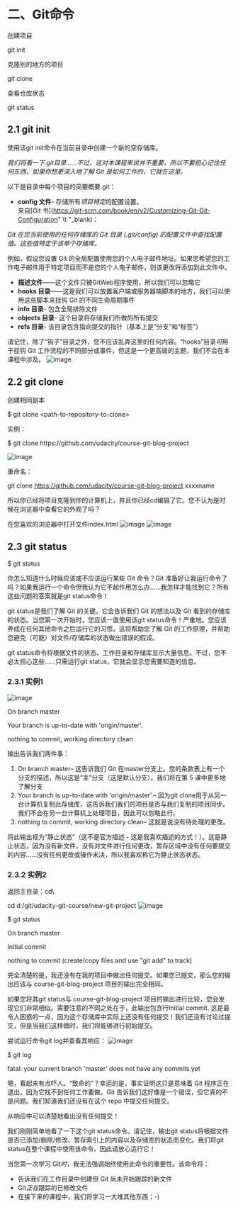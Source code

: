 # 二、Git命令

创建项目

git init

克隆别的地方的项目

git clone

查看仓库状态

git status

## 2\.1  git init

使用该git init命令在当前目录中创建一个新的空存储库。

*我们将看一下\.git目录……不过，这对本课程来说并不重要，所以不要担心记住任何东西，如果你想更深入地了解 Git 是如何工作的，它就在这里。*

以下是目录中每个项目的简要概要\.git：

- __config 文件__\- 存储所有*项目特定*的配置设置。  
来自[Git 书](https://git-scm.com/book/en/v2/Customizing-Git-Git-Configuration" \t "_blank)：

*Git 在您当前使用的任何存储库的 Git 目录 \(\.git/config\) 的配置文件中查找配置值。这些值特定于该单个存储库。*

例如，假设您设置 Git 的全局配置使用您的个人电子邮件地址。如果您希望您的工作电子邮件用于特定项目而不是您的个人电子邮件，则该更改将添加到此文件中。

- __描述文件__——这个文件只被GitWeb程序使用，所以我们可以忽略它
- __hooks 目录__——这是我们可以放置客户端或服务器端脚本的地方，我们可以使用这些脚本来挂钩 Git 的不同生命周期事件
- __info 目录__\- 包含全局排除文件
- __objects 目录__\- 这个目录将存储我们所做的所有提交
- __refs 目录__\- 该目录包含指向提交的指针（基本上是“分支”和“标签”）

请记住，除了“钩子”目录之外，您不应该乱弄这里的任何内容。“hooks”目录*可*用于挂钩 Git 工作流程的不同部分或事件，但这是一个更高级的主题，我们不会在本课程中涉及。
![image](https://user-images.githubusercontent.com/55593483/225319538-4f1e07e9-06a3-4533-9fd7-5d6cee5e6855.png)


## 2\.2  git clone

创建相同副本

$ git clone <path\-to\-repository\-to\-clone>

实例：

$ git clone https://github\.com/udacity/course\-git\-blog\-project

![image](https://user-images.githubusercontent.com/55593483/225319747-f7aba233-5e15-49f0-90d7-3d1e2075d3e4.png)

重命名：

git clone [https://github\.com/udacity/course\-git\-blog\-project](https://github.com/udacity/course-git-blog-project) xxxxname

所以你已经将项目克隆到你的计算机上，并且你已经cd编辑了它。您不认为是时候在浏览器中查看它的外观了吗？

在您喜欢的浏览器中打开文件index\.html
![image](https://user-images.githubusercontent.com/55593483/225319839-a625d060-eabe-412a-be85-36560b0a2aa3.png)
![image](https://user-images.githubusercontent.com/55593483/225319869-4897df98-2d96-4cb1-9b0b-b552e6df3e36.png)


## 2\.3  git status

$ git status

你怎么知道什么时候应该或不应该运行某些 Git 命令？Git 准备好让我运行命令了吗？如果我运行一个命令但我认为它不起作用怎么办……我怎样才能找到它？所有这些问题的答案就是git status命令！

git status是我们了解 Git 的关键。它会告诉我们 Git 的想法以及 Git 看到的存储库的状态。当您第一次开始时，您应该一直使用该git status命令！严重地。您应该养成在任何其他命令之后运行它的习惯。这将帮助您了解 Git 的工作原理，并帮助您避免（可能）对文件/存储库的状态做出错误的假设。

git status命令将根据文件的状态、工作目录和存储库显示大量信息。不过，您不必太担心这些……只需运行git status，它就会显示您需要知道的信息。

### 2\.3\.1  实例1
![image](https://user-images.githubusercontent.com/55593483/225319907-ab7cd70e-8a0f-4b61-921b-73a6dcf957e7.png)


On branch master

Your branch is up\-to\-date with 'origin/master'\.

nothing to commit, working directory clean

输出告诉我们两件事：

1. On branch master– 这告诉我们 Git 在master分支上。您的条款表上有一个分支的描述，所以这是“主”分支（这是默认分支）。我们将在第 5 课中更多地了解分支
2. Your branch is up\-to\-date with 'origin/master'\.– 因为git clone用于从另一台计算机复制此存储库，这告诉我们我们的项目是否与我们复制的项目同步。我们不会在另一台计算机上处​​理项目，因此可以忽略此行。
3. nothing to commit, working directory clean– 这就是说没有待处理的更改。

将此输出视为“静止状态”（这不是官方描述 \- 这是我喜欢描述的方式！）。这是静止状态，因为没有新文件，没有对文件进行任何更改，暂存区域中没有任何要提交的内容\.\.\.\.\.\.没有任何更改或操作未决，所以我喜欢称它为静止状态状态。

### 2\.3\.2  实例2

返回主目录：cd\\

cd d:/git/udacity\-git\-course/new\-git\-project
![image](https://user-images.githubusercontent.com/55593483/225319969-1a5e47d6-a601-47c7-a0eb-537f612132b8.png)


$ git status

On branch master

Initial commit

nothing to commit \(create/copy files and use "git add" to track\)

完全清楚的是，我还没有在我的项目中做出任何提交。如果您已提交，那么您的输出应该与 course\-git\-blog\-project 项目的输出完全相同。

如果您将其git status与 course\-git\-blog\-project 项目的输出进行比较，您会发现它们非常相似。需要注意的不同之处在于，此输出包含行Initial commit\. 这是最令人困惑的一点，因为这个存储库中实际上还没有任何提交！我们还没有讨论过提交，但是当我们这样做时，我们将能够进行初始提交。

尝试运行命令git log并查看其响应：
![image](https://user-images.githubusercontent.com/55593483/225320037-8a53b940-ccd8-46a5-8550-3ab9093f326c.png)


$ git log

fatal: your current branch 'master' does not have any commits yet

嗯，看起来有点吓人。“致命的”？幸运的是，事实证明这只是意味着 Git 程序正在退出，因为它找不到任何工作要做。Git 告诉我们这好像是一个错误，但它真的不是问题。我们知道我们还没有在这个 repo 中提交任何提交。

从响应中可以清楚地看出没有任何提交！

我们刚刚简单地看了一下这个git status命令。请记住，输出git status将根据文件是否已添加/删除/修改、暂存索引上的内容以及存储库的状态而变化。我们将git status在整个课程中使用该命令，因此请放心运行它！

当您第一次学习 Git*时*，我无法强调始终使用此命令的重要性。该命令将：

- 告诉我们在工作目录中创建但 Git 尚未开始跟踪的新文件
- Git*正在*跟踪的已修改文件
- 在接下来的课程中，我们将学习一大堆其他东西；\-\)
